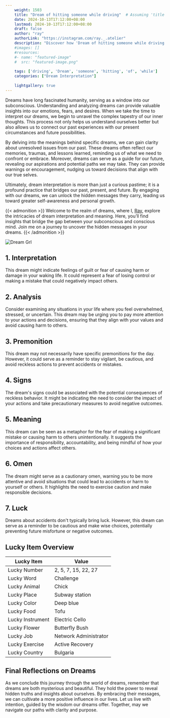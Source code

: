 ```yaml
---
    weight: 1503
    title: "Dream of hitting someone while driving"  # Assuming 'title' column exists
    date: 2024-10-13T17:12:00+08:00
    lastmod: 2024-10-13T17:12:00+08:00
    draft: false
    author: "ray"
    authorLink: "https://instagram.com/ray._.atelier"
    description: "Discover how 'Dream of hitting someone while driving' can interpret your future and uncover its significant meanings in your life."
    #images: []
    #resources:
    #- name: "featured-image"
    #  src: "featured-image.png"
    
    tags: ['driving', 'Dream', 'someone', 'hitting', 'of', 'while']
    categories: ["Dream Interpretation"]
    
    lightgallery: true
---
```

    
Dreams have long fascinated humanity, serving as a window into our subconscious. Understanding and analyzing dreams can provide valuable insights into our emotions, fears, and desires. When we take the time to interpret our dreams, we begin to unravel the complex tapestry of our inner thoughts. This process not only helps us understand ourselves better but also allows us to connect our past experiences with our present circumstances and future possibilities.

By delving into the meanings behind specific dreams, we can gain clarity about unresolved issues from our past. These dreams often reflect our memories, traumas, and lessons learned, reminding us of what we need to confront or embrace. Moreover, dreams can serve as a guide for our future, revealing our aspirations and potential paths we may take. They can provide warnings or encouragement, nudging us toward decisions that align with our true selves.

Ultimately, dream interpretation is more than just a curious pastime; it is a profound practice that bridges our past, present, and future. By engaging with our dreams, we can unlock the hidden messages they carry, leading us toward greater self-awareness and personal growth.

{{< admonition >}}
Welcome to the realm of dreams, where I, [Ray](https://instagram.com/ray._.atelier), explore the intricacies of dream interpretation and meaning. Here, you’ll find insights that bridge the gap between your subconscious and conscious mind. Join me on a journey to uncover the hidden messages in your dreams.
{{< /admonition >}}

![Dream Grl](https://cdn.pixabay.com/photo/2017/11/02/03/35/gothic-2910057_1280.jpg "Dream Grl")

## 1. Interpretation
 This dream might indicate feelings of guilt or fear of causing harm or damage in your waking life. It could represent a fear of losing control or making a mistake that could negatively impact others.

## 2. Analysis
 Consider examining any situations in your life where you feel overwhelmed, stressed, or uncertain. This dream may be urging you to pay more attention to your actions and decisions, ensuring that they align with your values and avoid causing harm to others.

## 3. Premonition
 This dream may not necessarily have specific premonitions for the day. However, it could serve as a reminder to stay vigilant, be cautious, and avoid reckless actions to prevent accidents or mistakes.

## 4. Signs
 The dream's signs could be associated with the potential consequences of reckless behavior. It might be indicating the need to consider the impact of your actions and take precautionary measures to avoid negative outcomes.

## 5. Meaning
 This dream can be seen as a metaphor for the fear of making a significant mistake or causing harm to others unintentionally. It suggests the importance of responsibility, accountability, and being mindful of how your choices and actions affect others.

## 6. Omen
 The dream might serve as a cautionary omen, warning you to be more attentive and avoid situations that could lead to accidents or harm to yourself or others. It highlights the need to exercise caution and make responsible decisions.

## 7. Luck
 Dreams about accidents don't typically bring luck. However, this dream can serve as a reminder to be cautious and make wise choices, potentially preventing future misfortune or negative outcomes.

## Lucky Item Overview
| Lucky Item          | Value              |
|---------------|--------------------|
| Lucky Number        | 2, 5, 7, 15, 22, 27  |
| Lucky Word          | Challenge |
| Lucky Animal        | Chick |
| Lucky Place         | Subway station     |
| Lucky Color         | Deep blue     |
| Lucky Food          | Tofu      |
| Lucky Instrument    | Electric Cello |
| Lucky Flower        | Butterfly Bush    |
| Lucky Job           | Network Administrator       |
| Lucky Exercise      | Active Recovery  |
| Lucky Country       | Bulgaria    |


##  Final Reflections on Dreams

As we conclude this journey through the world of dreams, remember that dreams are both mysterious and beautiful. They hold the power to reveal hidden truths and insights about ourselves. By embracing their messages, we can cultivate a more positive influence in our lives. Let us live with intention, guided by the wisdom our dreams offer. Together, may we navigate our paths with clarity and purpose.
